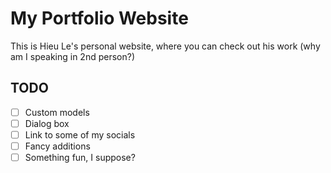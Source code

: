 # My Portfolio Website

This is Hieu Le's personal website, where you can check out his work (why am I speaking in 2nd person?)

## TODO

- [ ] Custom models
- [ ] Dialog box
- [ ] Link to some of my socials
- [ ] Fancy additions
- [ ] Something fun, I suppose?